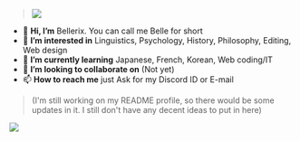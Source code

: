 > <img src="https://media.discordapp.net/attachments/707520956322807819/915922277139369994/welcome-hello_1.gif">
- 👋 **Hi, I’m** Bellerix. You can call me Belle for short
- 👀 **I’m interested in** Linguistics, Psychology, History, Philosophy, Editing, Web design
- 🌱 **I’m currently learning** Japanese, French, Korean, Web coding/IT
- 💞️ **I’m looking to collaborate on** (Not yet)
- 📫 **How to reach me** just Ask for my Discord ID or E-mail
>(I'm still working on my README profile, so there would be some updates in it. I still don't have any decent ideas to put in here)
<img src="https://i.pinimg.com/originals/2f/7e/78/2f7e78f44b8ab4807ede637c6443eb45.gif">


<!---
beatriccian/beatriccian is a ✨ special ✨ repository because its `README.md` (this file) appears on your GitHub profile.
You can click the Preview link to take a look at your changes.
--->
